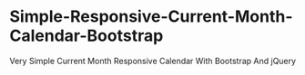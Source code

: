 # Simple-Responsive-Current-Month-Calendar-Bootstrap
Very Simple Current Month Responsive Calendar With Bootstrap And jQuery
